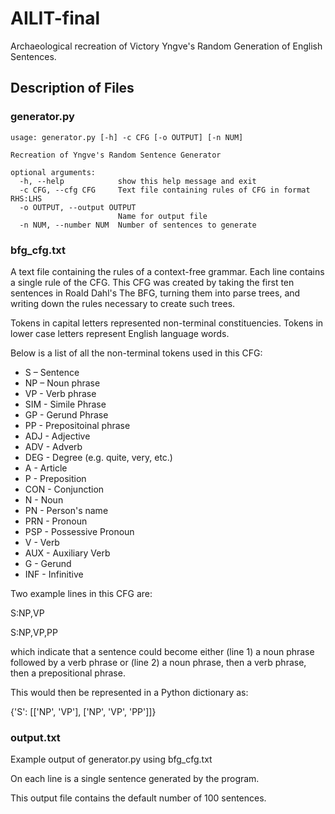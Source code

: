 # AILIT-final

Archaeological recreation of Victory Yngve's Random Generation of English Sentences.

## Description of Files

### generator.py
```
usage: generator.py [-h] -c CFG [-o OUTPUT] [-n NUM]

Recreation of Yngve's Random Sentence Generator

optional arguments:
  -h, --help            show this help message and exit
  -c CFG, --cfg CFG     Text file containing rules of CFG in format RHS:LHS
  -o OUTPUT, --output OUTPUT
                        Name for output file
  -n NUM, --number NUM  Number of sentences to generate

```

### bfg_cfg.txt

A text file containing the rules of a context-free grammar. Each line contains a single rule of the CFG.
This CFG was created by taking the first ten sentences in Roald Dahl's The BFG, turning them into parse trees, and writing down the rules necessary to create such trees.

Tokens in capital letters represented non-terminal constituencies. Tokens in lower case letters represent English language words.

Below is a list of all the non-terminal tokens used in this CFG:

* S – Sentence
* NP – Noun phrase
* VP - Verb phrase
* SIM - Simile Phrase
* GP - Gerund Phrase
* PP - Prepositoinal phrase
* ADJ - Adjective
* ADV - Adverb
* DEG - Degree (e.g. quite, very, etc.)
* A - Article
* P - Preposition
* CON - Conjunction
* N - Noun
* PN - Person's name
* PRN - Pronoun
* PSP - Possessive Pronoun
* V - Verb
* AUX - Auxiliary Verb
* G - Gerund
* INF - Infinitive

Two example lines in this CFG are:

S:NP,VP

S:NP,VP,PP

which indicate that a sentence could become either (line 1) a noun phrase followed by a verb phrase or (line 2) a noun phrase, then a verb phrase, then a prepositional phrase.

This would then be represented in a Python dictionary as:

{'S': [['NP', 'VP'], ['NP', 'VP', 'PP']]}

### output.txt

Example output of generator.py using bfg_cfg.txt 

On each line is a single sentence generated by the program.

This output file contains the default number of 100 sentences.
